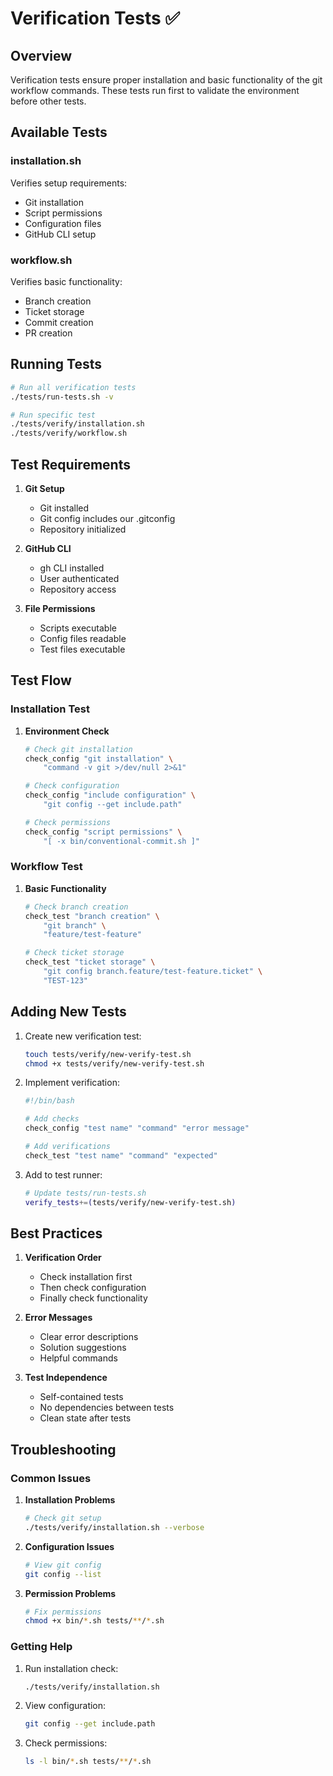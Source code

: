 # Verification Tests ✅

## Overview

Verification tests ensure proper installation and basic functionality of the git workflow commands. These tests run first to validate the environment before other tests.

## Available Tests

### installation.sh
Verifies setup requirements:
- Git installation
- Script permissions
- Configuration files
- GitHub CLI setup

### workflow.sh
Verifies basic functionality:
- Branch creation
- Ticket storage
- Commit creation
- PR creation

## Running Tests

```bash
# Run all verification tests
./tests/run-tests.sh -v

# Run specific test
./tests/verify/installation.sh
./tests/verify/workflow.sh
```

## Test Requirements

1. **Git Setup**
   - Git installed
   - Git config includes our .gitconfig
   - Repository initialized

2. **GitHub CLI**
   - gh CLI installed
   - User authenticated
   - Repository access

3. **File Permissions**
   - Scripts executable
   - Config files readable
   - Test files executable

## Test Flow

### Installation Test

1. **Environment Check**
   ```bash
   # Check git installation
   check_config "git installation" \
       "command -v git >/dev/null 2>&1"

   # Check configuration
   check_config "include configuration" \
       "git config --get include.path"

   # Check permissions
   check_config "script permissions" \
       "[ -x bin/conventional-commit.sh ]"
   ```

### Workflow Test

1. **Basic Functionality**
   ```bash
   # Check branch creation
   check_test "branch creation" \
       "git branch" \
       "feature/test-feature"

   # Check ticket storage
   check_test "ticket storage" \
       "git config branch.feature/test-feature.ticket" \
       "TEST-123"
   ```

## Adding New Tests

1. Create new verification test:
   ```bash
   touch tests/verify/new-verify-test.sh
   chmod +x tests/verify/new-verify-test.sh
   ```

2. Implement verification:
   ```bash
   #!/bin/bash
   
   # Add checks
   check_config "test name" "command" "error message"
   
   # Add verifications
   check_test "test name" "command" "expected"
   ```

3. Add to test runner:
   ```bash
   # Update tests/run-tests.sh
   verify_tests+=(tests/verify/new-verify-test.sh)
   ```

## Best Practices

1. **Verification Order**
   - Check installation first
   - Then check configuration
   - Finally check functionality

2. **Error Messages**
   - Clear error descriptions
   - Solution suggestions
   - Helpful commands

3. **Test Independence**
   - Self-contained tests
   - No dependencies between tests
   - Clean state after tests

## Troubleshooting

### Common Issues

1. **Installation Problems**
   ```bash
   # Check git setup
   ./tests/verify/installation.sh --verbose
   ```

2. **Configuration Issues**
   ```bash
   # View git config
   git config --list
   ```

3. **Permission Problems**
   ```bash
   # Fix permissions
   chmod +x bin/*.sh tests/**/*.sh
   ```

### Getting Help

1. Run installation check:
   ```bash
   ./tests/verify/installation.sh
   ```

2. View configuration:
   ```bash
   git config --get include.path
   ```

3. Check permissions:
   ```bash
   ls -l bin/*.sh tests/**/*.sh
